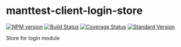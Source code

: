 # manttest-client-login-store
[![NPM version](https://img.shields.io/npm/v/manttest-client-login-store.svg)](https://www.npmjs.com/package/manttest-client-login-store)
[![Build Status](https://travis-ci.org/testjg/manttest-client-login-store.svg?branch=master)](https://travis-ci.org/testjg/manttest-client-login-store)
[![Coverage Status](https://coveralls.io/repos/github/testjg/manttest-client-login-store/badge.svg?branch=master)](https://coveralls.io/github/testjg/manttest-client-login-store?branch=master)
[![Standard Version](https://img.shields.io/badge/release-standard%20version-brightgreen.svg)](https://github.com/conventional-changelog/standard-version)

Store for login module
